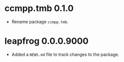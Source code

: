 # ccmpp.tmb 0.1.0

* Rename package `ccmpp.tmb`.

# leapfrog 0.0.0.9000

* Added a `NEWS.md` file to track changes to the package.
